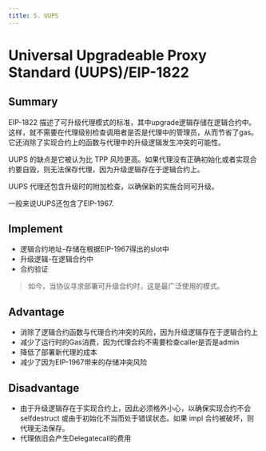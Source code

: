 ```yaml
---
title: 5. UUPS
---
```

# Universal Upgradeable Proxy Standard (UUPS)/EIP-1822

## Summary
EIP-1822 描述了可升级代理模式的标准，其中upgrade逻辑存储在逻辑合约中。这样，就不需要在代理级别检查调用者是否是代理中的管理员，从而​​节省了gas。它还消除了实现合约上的函数与代理中的升级逻辑发生冲突的可能性。

UUPS 的缺点是它被认为比 TPP 风险更高。如果代理没有正确初始化或者实现合约要自毁，则无法保存代理，因为升级逻辑存在于逻辑合约上。

UUPS 代理还包含升级时的附加检查，以确保新的实施合同可升级。

一般来说UUPS还包含了EIP-1967.

## Implement
- 逻辑合约地址-存储在根据EIP-1967得出的slot中
- 升级逻辑-在逻辑合约中
- 合约验证

> 如今，当协议寻求部署可升级合约时，这是最广泛使用的模式。

## Advantage
- 消除了逻辑合约函数与代理合约冲突的风险，因为升级逻辑存在于逻辑合约上
- 减少了运行时的Gas消费，因为代理合约不需要检查caller是否是admin
- 降低了部署新代理的成本
- 减少了因为EIP-1967带来的存储冲突风险

## Disadvantage
- 由于升级逻辑存在于实现合约上，因此必须格外小心，以确保实现合约不会 selfdestruct 或由于初始化不当而处于错误状态。如果 impl 合约被破坏，则代理无法保存。
- 代理依旧会产生Delegatecall的费用
